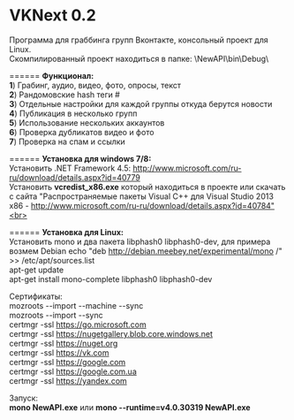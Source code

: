 VKNext 0.2
======
Программа для граббинга групп Вконтакте, консольный проект для Linux.<br>
Скомпилированный проект находиться в папке: \NewAPI\bin\Debug\ <br>

======
<b>Функционал:</b><br>
<b>1</b>) Грабинг, аудио, видео, фото, опросы, текст<br>
<b>2</b>) Рандомовские hash теги #<br>
<b>3</b>) Отдельные настройки для каждой группы откуда берутся новости<br>
<b>4</b>) Публикация в несколько групп<br>
<b>5</b>) Использование нескольких аккаунтов<br>
<b>6</b>) Проверка дубликатов видео и фото<br>
<b>7</b>) Проверка на спам и ссылки<br>

======
<b>Установка для windows 7/8:</b> <br>
Установить .NET Framework 4.5: http://www.microsoft.com/ru-ru/download/details.aspx?id=40779<br>
Установить <b>vcredist_x86.exe</b> который находиться в проекте или скачать с сайта "Распространяемые пакеты Visual C++ для Visual Studio 2013 x86 - http://www.microsoft.com/ru-ru/download/details.aspx?id=40784"<br>

======
<b>Установка для Linux:</b><br>
Установить mono и два пакета libphash0 libphash0-dev, для примера возмем Debian
echo "deb http://debian.meebey.net/experimental/mono /" >> /etc/apt/sources.list<br>
apt-get update<br>
apt-get install mono-complete libphash0 libphash0-dev<br>

Сертификаты:<br>
mozroots --import --machine --sync<br>
mozroots --import --sync<br>
certmgr -ssl https://go.microsoft.com<br>
certmgr -ssl https://nugetgallery.blob.core.windows.net<br>
certmgr -ssl https://nuget.org<br>
certmgr -ssl https://vk.com<br>
certmgr -ssl https://google.com<br>
certmgr -ssl https://google.com.ua<br>
certmgr -ssl https://yandex.com<br>

Запуск:<br>
<b>mono NewAPI.exe</b> или <b>mono --runtime=v4.0.30319 NewAPI.exe</b><br>

